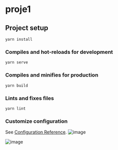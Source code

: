 # proje1

## Project setup
```
yarn install
```

### Compiles and hot-reloads for development
```
yarn serve
```

### Compiles and minifies for production
```
yarn build
```

### Lints and fixes files
```
yarn lint
```

### Customize configuration
See [Configuration Reference](https://cli.vuejs.org/config/).
![image](https://github.com/AhmetIlisulu/bitirme_proje/assets/115794908/8cf5f1f8-ab05-4808-86c9-212b1950ed96)

![image](https://github.com/AhmetIlisulu/bitirme_proje/assets/115794908/557c6f80-641c-48e4-9ef4-64b10c04e74e)

